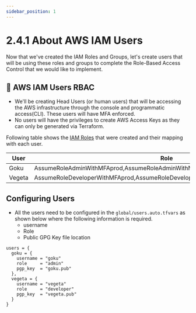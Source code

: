 ```yaml
---
sidebar_position: 1
---
```


# 2.4.1 About AWS IAM Users

Now that we've created the IAM Roles and Groups, let's create users that will be using these roles and groups to complete the Role-Based Access Control that we would like to implement.

## 👥 AWS IAM Users RBAC

- We'll be creating Head Users (or human users) that will be accessing the AWS infrastructure through the console and programmatic access(CLI). These users will have MFA enforced.
- No users will have the privileges to create AWS Access Keys as they can only be generated via Terraform.

Following table shows the [IAM Roles](/docs/chapter2-securing-iam/aws_iam_roles/creating_iam_roles_groups.md) that were created and their mapping with each user.

| User      | Role                                                                                 |
|-----------|--------------------------------------------------------------------------------------|
| Goku      | AssumeRoleAdminWithMFAprod,AssumeRoleAdminWithMFAdev,AssumeRoleIAMAdminWithMFA       |
| Vegeta    | AssumeRoleDeveloperWithMFAprod,AssumeRoleDeveloperWithMFAdev                         |

## Configuring Users

- All the users need to be configured in the `global/users.auto.tfvars` as shown below where the following information is required.
  - username
  - Role
  - Public GPG Key file location

```hcl title="global/users.auto.tfvars"
users = {
  goku = {
    username = "goku"
    role     = "admin"
    pgp_key  = "goku.pub"
  },
  vegeta = {
    username = "vegeta"
    role     = "developer"
    pgp_key  = "vegeta.pub"
  }
}
```
